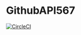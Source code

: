 # GithubAPI567
[![CircleCI](https://circleci.com/gh/mikemoreedu/GithubAPI567.svg?style=svg)](https://app.circleci.com/pipelines/github/mikemoreedu/GithubAPI567?branch=HW5a_Mocking&filter=all)
